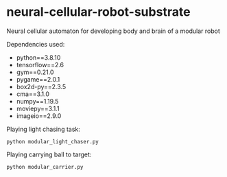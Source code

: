 # neural-cellular-robot-substrate
Neural cellular automaton for developing body and brain of a modular robot

Dependencies used:
* python==3.8.10
* tensorflow==2.6
* gym==0.21.0
* pygame==2.0.1
* box2d-py==2.3.5
* cma==3.1.0
* numpy==1.19.5
* moviepy==3.1.1
* imageio==2.9.0

Playing light chasing task:
```
python modular_light_chaser.py
```

Playing carrying ball to target:
```
python modular_carrier.py
```
